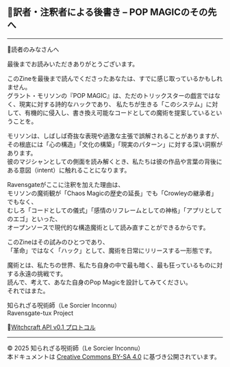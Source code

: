 ## 🐌訳者・注釈者による後書き – POP MAGICのその先へ
---

🐌読者のみなさんへ  

最後までお読みいただきありがとうございます。

このZineを最後まで読んでくださったあなたは、すでに感じ取っているかもしれません。  
グラント・モリソンの『POP MAGIC』は、ただのトリックスターの戯言ではなく、現実に対する詩的なハックであり、 
私たちが生きる「このシステム」に対して、有機的に侵入し、書き換え可能なコードとしての魔術を提案しているということを。  

モリソンは、しばしば奇抜な表現や過激な主張で誤解されることがありますが、  
その根底には「心の構造」「文化の構築」「現実のパターン」に対する深い洞察があります。  
彼のマジシャンとしての側面を読み解くとき、私たちは彼の作品や言葉の背後にある意図（intent）に触れることになります。  

Ravensgateがここに注釈を加えた理由は、  
モリソンの魔術観が「Chaos Magicの歴史の延長」でも「Crowleyの継承者」でもなく、  
むしろ「コードとしての儀式」「感情のリフレームとしての神格」「アプリとしてのエゴ」といった、  
オープンソースで現代的な構造魔術として読み直すことができるからです。  

このZineはその試みのひとつであり、  
「革命」ではなく「ハック」として、魔術を日常にリリースする一形態です。  

魔術とは、私たちの世界、私たち自身の中で最も暗く、最も狂っているものに対する永遠の挑戦です。  
読んで、考えて、あなた自身のPop Magicを設計してみてください。  
それではまた。

知られざる呪術師（Le Sorcier Inconnu）  
Ravensgate-tux Project  

🐌[Witchcraft API v0.1 プロトコル](https://github.com/ravensgate-tux/witchcraft_api_v01/tree/main)

---

© 2025 知られざる呪術師（Le Sorcier Inconnu）  
本ドキュメントは [Creative Commons BY-SA 4.0](https://creativecommons.org/licenses/by-sa/4.0/deed.ja) に基づき公開されています。

